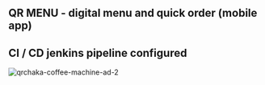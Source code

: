 ## QR MENU - digital menu and quick order (mobile app)

## CI / CD jenkins pipeline configured 

![qrchaka-coffee-machine-ad-2](https://github.com/firmfoundation/qr-menu/assets/25494022/539d8ad1-da1e-4304-bfd3-318e503e5be2)






